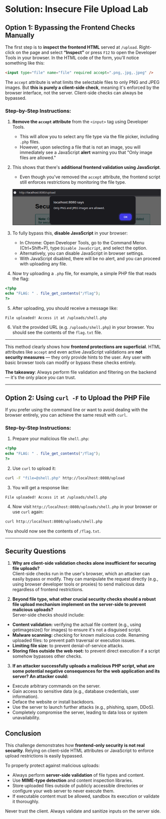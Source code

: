 # Solution: Insecure File Upload Lab

## Option 1: Bypassing the Frontend Checks Manually

The first step is to **inspect the frontend HTML** served at `/upload`. Right-click on the page and select **“Inspect”** or press `F12` to open the Developer Tools in your browser. In the HTML code of the form, you'll notice something like this:

```html
<input type="file" name="file" required accept=".png,.jpg,.jpeg" />
```

The `accept` attribute is what limits the selectable files to only PNG and JPEG images. But **this is purely a client-side check**, meaning it's enforced by the browser interface, not the server. Client-side checks can always be bypassed.

### Step-by-Step Instructions:

1. **Remove the `accept` attribute** from the `<input>` tag using Developer Tools.
   - This will allow you to select any file type via the file picker, including `.php` files.
   - However, upon selecting a file that is not an image, you will immediately see a JavaScript **alert** warning you that "Only image files are allowed."

2. This shows that there's **additional frontend validation using JavaScript**.
   - Even though you've removed the `accept` attribute, the frontend script still enforces restrictions by monitoring the file type.

   ![alt text](js-block.png)

3. To fully bypass this, **disable JavaScript** in your browser:
   - In Chrome: Open Developer Tools, go to the Command Menu (Ctrl+Shift+P), type `Disable JavaScript`, and select the option.
   - Alternatively, you can disable JavaScript in browser settings.
   - With JavaScript disabled, there will be no alert, and you can proceed with uploading any file.

4. Now try uploading a `.php` file, for example, a simple PHP file that reads the flag:

```php
<?php
echo "FLAG: " . file_get_contents("/flag");
?>
```

5. After uploading, you should receive a message like:

```
File uploaded! Access it at /uploads/shell.php
```

6. Visit the provided URL (e.g. `/uploads/shell.php`) in your browser. You should see the contents of the `flag.txt` file.

---

This method clearly shows how **frontend protections are superficial**. HTML attributes like `accept` and even active JavaScript validations are **not security measures** — they only provide hints to the user. Any user with basic browser tools can modify or bypass these checks entirely.

**The takeaway**: Always perform file validation and filtering on the backend — it's the only place you can trust.

---

## Option 2: Using `curl -F` to Upload the PHP File

If you prefer using the command line or want to avoid dealing with the browser entirely, you can achieve the same result with `curl`.

### Step-by-Step Instructions:

1. Prepare your malicious file `shell.php`:

```php
<?php
echo "FLAG: " . file_get_contents("/flag");
?>
```

2. Use `curl` to upload it:

```bash
curl -F "file=@shell.php" http://localhost:8080/upload
```

3. You will get a response like:

```
File uploaded! Access it at /uploads/shell.php
```

4. Now visit `http://localhost:8080/uploads/shell.php` in your browser or use `curl` again:

```bash
curl http://localhost:8080/uploads/shell.php
```

You should now see the contents of `/flag.txt`.

---

## Security Questions
1. **Why are client-side validation checks alone insufficient for securing file uploads?**<br>
Client-side checks run in the user's browser, which an attacker can easily bypass or modify. They can manipulate the request directly (e.g., using browser developer tools or proxies) to send malicious data regardless of frontend restrictions.

2. **Beyond file type, what other crucial security checks should a robust file upload mechanism implement on the server-side to prevent malicious uploads?**<br>
Server-side checks should include:

- **Content validation:** verifying the actual file content (e.g., using getimagesize() for images) to ensure it's not a disguised script.
- **Malware scanning:** checking for known malicious code.
Renaming uploaded files: to prevent path traversal or execution issues.
- **Limiting file size:** to prevent denial-of-service attacks.
- **Storing files outside the web root:** to prevent direct execution if a script somehow bypasses other checks.

3. **If an attacker successfully uploads a malicious PHP script, what are some potential negative consequences for the web application and its server?
An attacker could:**

- Execute arbitrary commands on the server.
- Gain access to sensitive data (e.g., database credentials, user information).
- Deface the website or install backdoors.
- Use the server to launch further attacks (e.g., phishing, spam, DDoS).
- Completely compromise the server, leading to data loss or system unavailability.

## Conclusion

This challenge demonstrates how **frontend-only security is not real security**. Relying on client-side HTML attributes or JavaScript to enforce upload restrictions is easily bypassed.

To properly protect against malicious uploads:

- Always perform **server-side validation** of file types and content.
- Use **MIME-type detection** and content inspection libraries.
- Store uploaded files outside of publicly accessible directories or configure your web server to never execute them.
- If executable content must be allowed, sandbox its execution or validate it thoroughly.

Never trust the client. Always validate and sanitize inputs on the server side.

